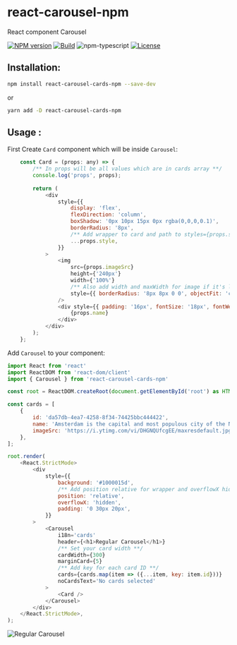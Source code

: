 # react-carousel-npm
React component Carousel

[![NPM version][npm-image]][npm-url]
[![Build][github-build]][github-build-url]
![npm-typescript]
[![License][github-license]][github-license-url]

## Installation:

```bash
npm install react-carousel-cards-npm --save-dev
```

or

```bash
yarn add -D react-carousel-cards-npm
```

## Usage :

First Create `Card` component which will be inside `Carousel`:

```javascript
    const Card = (props: any) => {
        /** In props will be all values which are in cards array **/
        console.log('props', props);
    
        return (
            <div
                style={{
                    display: 'flex',
                    flexDirection: 'column',
                    boxShadow: '0px 10px 15px 0px rgba(0,0,0,0.1)',
                    borderRadius: '8px',
                    /** Add wrapper to card and path to styles={props.style} for correct displaying **/
                    ...props.style,
                }}
            >
                <img
                    src={props.imageSrc}
                    height={'240px'}
                    width={'100%'}
                    /** Also add width and maxWidth for image if it's large **/
                    style={{ borderRadius: '8px 8px 0 0', objectFit: 'cover', width: props.width, maxWidth: props.maxWidth }}
                />
                <div style={{ padding: '16px', fontSize: '18px', fontWeight: 700, borderRadius: '0 0 8px 8px' }}>
                    {props.name}
                </div>
            </div>
        );
    };
```

Add `Carousel` to your component:

```js
import React from 'react'
import ReactDOM from 'react-dom/client'
import { Carousel } from 'react-carousel-cards-npm'

const root = ReactDOM.createRoot(document.getElementById('root') as HTMLElement);

const cards = [
	{
		id: 'da57db-4ea7-4258-8f34-74425bbc444422',
		name: 'Amsterdam is the capital and most populous city of the Netherlands.',
		imageSrc: 'https://i.ytimg.com/vi/DHGNQUfcgEE/maxresdefault.jpg',
	},
];

root.render(
	<React.StrictMode>
		<div
			style={{
				background: '#1000015d',
				/** Add position relative for wrapper and overflowX hidden for hidding side cards **/
				position: 'relative',
				overflowX: 'hidden',
				padding: '0 30px 20px',
			}}
		>
			<Carousel
				i18n='cards'
				header={<h1>Regular Carousel</h1>}
                /** Set your card width **/
				cardWidth={300}
				marginCard={5}
                /** Add key for each card ID **/
				cards={cards.map(item => ({...item, key: item.id}))}
				noCardsText='No cards selected'
			>
				<Card />
			</Carousel>
		</div>
	</React.StrictMode>,
);
```

![Regular Carousel](https://photos.google.com/share/AF1QipPnu0TSad9JDzBavUJjgNe2LyBVrOpOiwRoUCEWcVotZwCwuAJhpBboOsvbZQ4o2A/photo/AF1QipOz9T6Ic3XzFI7alBFSKG7rvoMTeksHuTWc23dW?key=RkxNeUhqczctS21tRjV3MTlOYUh5SWdydjZOSzln)

[npm-url]: https://www.npmjs.com/package/react-carousel-cards-npm
[npm-image]: https://img.shields.io/npm/v/react-carousel-cards-npm
[github-license]: https://img.shields.io/github/license/pryvalovbogdan/react-carousel-npm
[github-license-url]: https://github.com/pryvalovbogdan/react-carousel-npm/blob/main/LICENSE
[github-build]: https://github.com/pryvalovbogdan/react-carousel-npm/actions/workflows/publish.yml/badge.svg
[github-build-url]: https://github.com/pryvalovbogdan/react-carousel-npm/actions/workflows/publish.yml
[npm-typescript]: https://img.shields.io/npm/types/react-carousel-cards-npm
